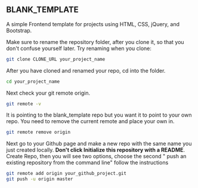 ## BLANK_TEMPLATE

A simple Frontend template for projects using HTML, CSS, jQuery, and Bootstrap.

Make sure to rename the repository folder, after you clone it, so that you don't confuse yourself later. Try renaming when you clone:

``` bash
git clone CLONE_URL your_project_name
```
After you have cloned and renamed your repo, cd into the folder. 
```bash
cd your_project_name
```
Next check your git remote origin.
```bash
git remote -v
```

It is pointing to the blank_template repo but you want it to point to your own repo. You need to remove the current remote and place your own in.
```bash
git remote remove origin
```
Next go to your Github page and make a new repo with the same name you just created locally. **Don't click Initialize this repository with a README**. Create Repo, then you will see two options, choose the second " push an existing repository from the command line" follow the instructions

```bash
git remote add origin your_github_project.git
git push -u origin master
```
